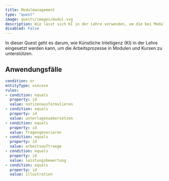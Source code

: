 ```yaml
---
title: Modulmanagement
type: "quest"
image: quests/images/modul.svg
description: Wie lässt sich KI in der Lehre verwenden, um die bei Modulen und Kursen anfallenden Arbeitsprozesse zu unterstützen?
disabled: False
---
```



In dieser Quest geht es darum, wie Künstliche Intelligenz (KI) in der Lehre eingesetzt werden kann, um die Arbeitsprozesse in Modulen und Kursen zu unterstützen.


## Anwendungsfälle


```yaml
condition: or
entityType: usecase
rules:
- condition: equals
  property: id
  value: notizenausformulieren
- condition: equals
  property: id
  value: unterlagenuebersetzen
- condition: equals
  property: id
  value: fragengenerieren
- condition: equals
  property: id
  value: arbeitsauftraege
- condition: equals
  property: id
  value: leistungsbewertung
- condition: equals
  property: id
  value: illustration
```







